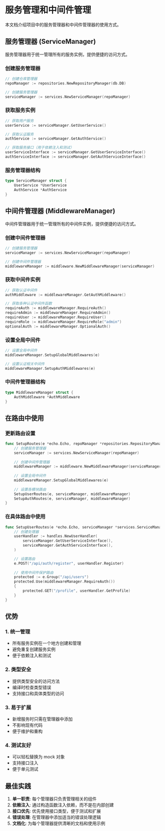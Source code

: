 # 服务管理和中间件管理

本文档介绍项目中的服务管理器和中间件管理器的使用方式。

## 服务管理器 (ServiceManager)

服务管理器用于统一管理所有的服务实例，提供便捷的访问方式。

### 创建服务管理器

```go
// 创建仓库管理器
repoManager := repositories.NewRepositoryManager(db.DB)

// 创建服务管理器
serviceManager := services.NewServiceManager(repoManager)
```

### 获取服务实例

```go
// 获取用户服务
userService := serviceManager.GetUserService()

// 获取认证服务
authService := serviceManager.GetAuthService()

// 获取服务接口（用于依赖注入和测试）
userServiceInterface := serviceManager.GetUserServiceInterface()
authServiceInterface := serviceManager.GetAuthServiceInterface()
```

### 服务管理器结构

```go
type ServiceManager struct {
    UserService *UserService
    AuthService *AuthService
}
```

## 中间件管理器 (MiddlewareManager)

中间件管理器用于统一管理所有的中间件实例，提供便捷的访问方式。

### 创建中间件管理器

```go
// 创建服务管理器
serviceManager := services.NewServiceManager(repoManager)

// 创建中间件管理器
middlewareManager := middleware.NewMiddlewareManager(serviceManager)
```

### 获取中间件实例

```go
// 获取认证中间件
authMiddleware := middlewareManager.GetAuthMiddleware()

// 获取各种认证中间件函数
requireAuth := middlewareManager.RequireAuth()
requireAdmin := middlewareManager.RequireAdmin()
requireUser := middlewareManager.RequireUser()
requireRole := middlewareManager.RequireRole("admin")
optionalAuth := middlewareManager.OptionalAuth()
```

### 设置全局中间件

```go
// 设置全局中间件
middlewareManager.SetupGlobalMiddlewares(e)

// 设置认证相关中间件
middlewareManager.SetupAuthMiddlewares(e)
```

### 中间件管理器结构

```go
type MiddlewareManager struct {
    AuthMiddleware *AuthMiddleware
}
```

## 在路由中使用

### 更新路由设置

```go
func SetupRoutes(e *echo.Echo, repoManager *repositories.RepositoryManager) {
    // 创建服务管理器
    serviceManager := services.NewServiceManager(repoManager)
    
    // 创建中间件管理器
    middlewareManager := middleware.NewMiddlewareManager(serviceManager)
    
    // 设置全局中间件
    middlewareManager.SetupGlobalMiddlewares(e)
    
    // 设置各模块路由
    SetupUserRoutes(e, serviceManager, middlewareManager)
    SetupAuthRoutes(e, serviceManager, middlewareManager)
}
```

### 在具体路由中使用

```go
func SetupUserRoutes(e *echo.Echo, serviceManager *services.ServiceManager, middlewareManager *middleware.MiddlewareManager) {
    // 创建处理器
    userHandler := handles.NewUserHandler(
        serviceManager.GetUserServiceInterface(),
        serviceManager.GetAuthServiceInterface(),
    )

    // 设置路由
    e.POST("/api/auth/register", userHandler.Register)
    
    // 使用中间件保护路由
    protected := e.Group("/api/users")
    protected.Use(middlewareManager.RequireAuth())
    {
        protected.GET("/profile", userHandler.GetProfile)
    }
}
```

## 优势

### 1. 统一管理
- 所有服务实例在一个地方创建和管理
- 避免重复创建服务实例
- 便于依赖注入和测试

### 2. 类型安全
- 提供类型安全的访问方法
- 编译时检查类型错误
- 支持接口和具体类型的访问

### 3. 易于扩展
- 新增服务时只需在管理器中添加
- 不影响现有代码
- 便于维护和重构

### 4. 测试友好
- 可以轻松替换为 mock 对象
- 支持接口注入
- 便于单元测试

## 最佳实践

1. **单一职责**: 每个管理器只负责管理相关的组件
2. **依赖注入**: 通过构造函数注入依赖，而不是在内部创建
3. **接口优先**: 优先使用接口类型，便于测试和扩展
4. **错误处理**: 在管理器中添加适当的错误处理逻辑
5. **文档化**: 为每个管理器提供清晰的文档和使用示例 